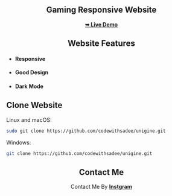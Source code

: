 
<div align="center">
  <h2 align="center">Gaming Responsive Website</h2>
  <a href="https://youssef9005.github.io/Gamin-Website/"><strong>➥ Live Demo</strong></a>
</div>

<div align="center">
    <h2>Website Features</h2>
</div>
  <ul>
    <li><h4>Responsive</h4></li>
    <li><h4>Good Design</h4></li>
    <li><h4>Dark Mode</h4></li>
  </ul>

## Clone Website

Linux and macOS:

```bash
sudo git clone https://github.com/codewithsadee/unigine.git
```

Windows:

```bash
git clone https://github.com/codewithsadee/unigine.git
```

<div align="center">
    <h2>Contact Me</h2>
    <span>Contact Me By </span><a href="https://instagram.com/youssef_65_sameh?utm_source=qr"><strong>Instgram</strong></a>
</div>
